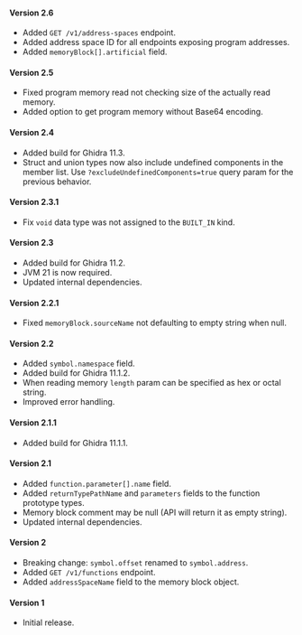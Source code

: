 #### Version 2.6

- Added `GET /v1/address-spaces` endpoint.
- Added address space ID for all endpoints exposing program addresses.
- Added `memoryBlock[].artificial` field.

#### Version 2.5

- Fixed program memory read not checking size of the actually read memory.
- Added option to get program memory without Base64 encoding.

#### Version 2.4

- Added build for Ghidra 11.3.
- Struct and union types now also include undefined components in the member list.
  Use `?excludeUndefinedComponents=true` query param for the previous behavior.

#### Version 2.3.1

- Fix `void` data type was not assigned to the `BUILT_IN` kind.

#### Version 2.3

- Added build for Ghidra 11.2.
- JVM 21 is now required.
- Updated internal dependencies.

#### Version 2.2.1

- Fixed `memoryBlock.sourceName` not defaulting to empty string when null.

#### Version 2.2

- Added `symbol.namespace` field.
- Added build for Ghidra 11.1.2.
- When reading memory `length` param can be specified as hex or octal string.
- Improved error handling.

#### Version 2.1.1

- Added build for Ghidra 11.1.1.

#### Version 2.1

- Added `function.parameter[].name` field.
- Added `returnTypePathName` and `parameters` fields to the function prototype types.
- Memory block comment may be null (API will return it as empty string).
- Updated internal dependencies.

#### Version 2

- Breaking change: `symbol.offset` renamed to `symbol.address`.
- Added `GET /v1/functions` endpoint.
- Added `addressSpaceName` field to the memory block object.

#### Version 1

- Initial release.

